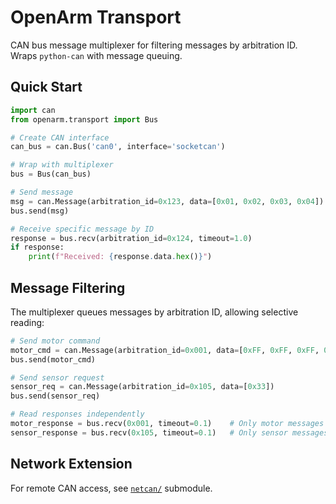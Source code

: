 # OpenArm Transport

CAN bus message multiplexer for filtering messages by arbitration ID. Wraps `python-can` with message queuing.

## Quick Start

```python
import can
from openarm.transport import Bus

# Create CAN interface
can_bus = can.Bus('can0', interface='socketcan')

# Wrap with multiplexer
bus = Bus(can_bus)

# Send message
msg = can.Message(arbitration_id=0x123, data=[0x01, 0x02, 0x03, 0x04])
bus.send(msg)

# Receive specific message by ID
response = bus.recv(arbitration_id=0x124, timeout=1.0)
if response:
    print(f"Received: {response.data.hex()}")
```

## Message Filtering

The multiplexer queues messages by arbitration ID, allowing selective reading:

```python
# Send motor command
motor_cmd = can.Message(arbitration_id=0x001, data=[0xFF, 0xFF, 0xFF, 0xFF])
bus.send(motor_cmd)

# Send sensor request
sensor_req = can.Message(arbitration_id=0x105, data=[0x33])
bus.send(sensor_req)

# Read responses independently
motor_response = bus.recv(0x001, timeout=0.1)    # Only motor messages
sensor_response = bus.recv(0x105, timeout=0.1)   # Only sensor messages
```

## Network Extension

For remote CAN access, see [`netcan/`](netcan/) submodule.
